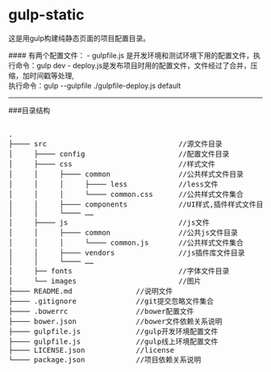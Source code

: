 # gulp-static

<p>这是用gulp构建纯静态页面的项目配置目录。</p>
#### 有两个配置文件：
- gulpfile.js 是开发环境和测试环境下用的配置文件，执行命令：gulp dev
- deploy.js是发布项目时用的配置文件，文件经过了合并，压缩，加时间戳等处理,<br>
执行命令：gulp --gulpfile ./gulpfile-deploy.js default

***
###目录结构
<pre>

.
├──── src                               //源文件目录
│     ├──── config                      //配置文件目录
│     ├──── css                         //样式文件    
│     │     ├──── common                //公共样式文件目录
│     │     │     ├──── less            //less文件
│     │     │     └──── common.css      //公共样式文件集合
│     │     ├──── components            //UI样式,插件样式文件目录
│     │     └──── ……                    
│     ├──── js                          //js文件
│     │     ├──── common                //公共js文件目录
│     │     │     └──── common.js       //公共样式文件集合
│     │     ├──── vendors               //js插件库文件目录
│     │     └──── ……                    
│     ├── fonts                         //字体文件目录
│     └── images                        //图片       
├──── README.md               //说明文件
├──── .gitignore              //git提交忽略文件集合
├──── .bowerrc                //bower配置文件
├──── bower.json              //bower文件依赖关系说明
├──── gulpfile.js             //gulp开发环境配置文件
├──── gulpfile.js             //gulp线上环境配置文件
├──── LICENSE.json            //license
└──── package.json            //项目依赖关系说明    

</pre>
